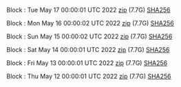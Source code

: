 Block [](https://insight.dash.org/insight/block/): Tue May 17 00:00:01 UTC 2022 [zip](https://dash-bootstrap.ams3.digitaloceanspaces.com/mainnet/2022-05-17/bootstrap.dat.zip) (7.7G) [SHA256](https://dash-bootstrap.ams3.digitaloceanspaces.com/mainnet/2022-05-17/sha256.txt)

Block [](https://insight.dash.org/insight/block/): Mon May 16 00:00:02 UTC 2022 [zip](https://dash-bootstrap.ams3.digitaloceanspaces.com/mainnet/2022-05-16/bootstrap.dat.zip) (7.7G) [SHA256](https://dash-bootstrap.ams3.digitaloceanspaces.com/mainnet/2022-05-16/sha256.txt)

Block [](https://insight.dash.org/insight/block/): Sun May 15 00:00:02 UTC 2022 [zip](https://dash-bootstrap.ams3.digitaloceanspaces.com/mainnet/2022-05-15/bootstrap.dat.zip) (7.7G) [SHA256](https://dash-bootstrap.ams3.digitaloceanspaces.com/mainnet/2022-05-15/sha256.txt)

Block [](https://insight.dash.org/insight/block/): Sat May 14 00:00:01 UTC 2022 [zip](https://dash-bootstrap.ams3.digitaloceanspaces.com/mainnet/2022-05-14/bootstrap.dat.zip) (7.7G) [SHA256](https://dash-bootstrap.ams3.digitaloceanspaces.com/mainnet/2022-05-14/sha256.txt)

Block [](https://insight.dash.org/insight/block/): Fri May 13 00:00:01 UTC 2022 [zip](https://dash-bootstrap.ams3.digitaloceanspaces.com/mainnet/2022-05-13/bootstrap.dat.zip) (7.7G) [SHA256](https://dash-bootstrap.ams3.digitaloceanspaces.com/mainnet/2022-05-13/sha256.txt)

Block [](https://insight.dash.org/insight/block/): Thu May 12 00:00:01 UTC 2022 [zip](https://dash-bootstrap.ams3.digitaloceanspaces.com/mainnet/2022-05-12/bootstrap.dat.zip) (7.7G) [SHA256](https://dash-bootstrap.ams3.digitaloceanspaces.com/mainnet/2022-05-12/sha256.txt)

